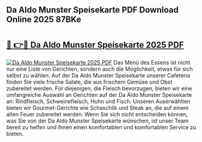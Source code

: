 ## Da Aldo Munster Speisekarte PDF Download Online 2025 87BKe

# <h2><a href="http://gc7b3o.nevu.top/?p=Da+Aldo+Munster+Speisekarte">🔗 👉🔴 Da Aldo Munster Speisekarte 2025 PDF</a></h2>

[![Da Aldo Munster Speisekarte 2025 PDF](https://i.imgur.com/dBaPXMq.png)](http://gc7b3o.nevu.top/?p=Da+Aldo+Munster+Speisekarte)
Das Menü des Essens ist nicht nur eine Liste von Gerichten, sondern auch die Möglichkeit, etwas für sich selbst zu wählen. Auf der Da Aldo Munster Speisekarte unserer Cafeteria finden Sie viele frische Salate, die aus frischem Gemüse und Obst zubereitet werden. Für diejenigen, die Fleisch bevorzugen, bieten wir eine umfangreiche Auswahl an Gerichten auf der Da Aldo Munster Speisekarte an: Rindfleisch, Schweinefleisch, Huhn und Fisch. Unseren Auserwählten bieten wir Gourmet-Gerichte wie Schaschlik und Steak an, die auf einem alten Feuer zubereitet werden. Wenn Sie sich nicht entscheiden können, was Sie von der Da Aldo Munster Speisekarte wünschen, ist unser Team bereit zu helfen und Ihnen einen komfortablen und komfortablen Service zu bieten.
